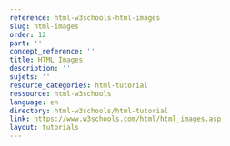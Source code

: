 ```yaml
---
reference: html-w3schools-html-images
slug: html-images
order: 12
part: ''
concept_reference: ''
title: HTML Images
description: ''
sujets: ''
resource_categories: html-tutorial
ressource: html-w3schools
language: en
directory: html-w3schools/html-tutorial
link: https://www.w3schools.com/html/html_images.asp
layout: tutorials
---
```

